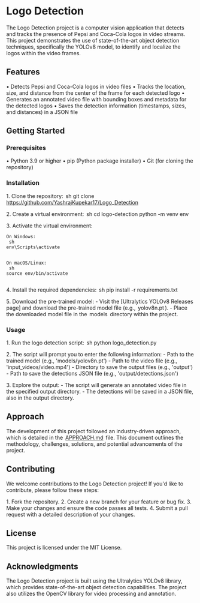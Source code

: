 # Logo Detection

The Logo Detection project is a computer vision application that detects and tracks the presence of Pepsi and Coca-Cola logos in video streams. This project demonstrates the use of state-of-the-art object detection techniques, specifically the YOLOv8 model, to identify and localize the logos within the video frames.

## Features

•⁠  ⁠Detects Pepsi and Coca-Cola logos in video files
•⁠  ⁠Tracks the location, size, and distance from the center of the frame for each detected logo
•⁠  ⁠Generates an annotated video file with bounding boxes and metadata for the detected logos
•⁠  ⁠Saves the detection information (timestamps, sizes, and distances) in a JSON file

## Getting Started

### Prerequisites

•⁠  ⁠Python 3.9 or higher
•⁠  ⁠pip (Python package installer)
•⁠  ⁠Git (for cloning the repository)

### Installation

1.⁠ ⁠Clone the repository:
    ⁠ sh
    git clone https://github.com/YashrajKupekar17/Logo_Detection
     ⁠

2.⁠ ⁠Create a virtual environment:
    ⁠ sh
    cd logo-detection
    python -m venv env
     ⁠

3.⁠ ⁠Activate the virtual environment:

    On Windows:
    ⁠ sh
    env\Scripts\activate
     ⁠

    On macOS/Linux:
    ⁠ sh
    source env/bin/activate
     ⁠

4.⁠ ⁠Install the required dependencies:
    ⁠ sh
    pip install -r requirements.txt
     ⁠

5.⁠ ⁠Download the pre-trained model:
    - Visit the [Ultralytics YOLOv8 Releases page] and download the pre-trained model file (e.g., ⁠ yolov8n.pt ⁠).
    - Place the downloaded model file in the ⁠ models ⁠ directory within the project.

### Usage

1.⁠ ⁠Run the logo detection script:
    ⁠ sh
    python logo_detection.py
     ⁠

2.⁠ ⁠The script will prompt you to enter the following information:
    - Path to the trained model (e.g., 'models/yolov8n.pt')
    - Path to the video file (e.g., 'input_videos/video.mp4')
    - Directory to save the output files (e.g., 'output')
    - Path to save the detections JSON file (e.g., 'output/detections.json')

3.⁠ ⁠Explore the output:
    - The script will generate an annotated video file in the specified output directory.
    - The detections will be saved in a JSON file, also in the output directory.

## Approach

The development of this project followed an industry-driven approach, which is detailed in the ⁠ [APPROACH.md](https://docs.google.com/document/d/1rQSpuDij_gV7djsjGh-IrHSlKcMsahWtyzHEuYO2968/edit?usp=sharing) ⁠ file. This document outlines the methodology, challenges, solutions, and potential advancements of the project.

## Contributing

We welcome contributions to the Logo Detection project! If you'd like to contribute, please follow these steps:

1.⁠ ⁠Fork the repository.
2.⁠ ⁠Create a new branch for your feature or bug fix.
3.⁠ ⁠Make your changes and ensure the code passes all tests.
4.⁠ ⁠Submit a pull request with a detailed description of your changes.

## License

This project is licensed under the MIT License.

## Acknowledgments

The Logo Detection project is built using the Ultralytics YOLOv8 library, which provides state-of-the-art object detection capabilities. The project also utilizes the OpenCV library for video processing and annotation.
